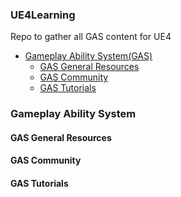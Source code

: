 ### **UE4Learning**
Repo to gather all GAS content for UE4

- [Gameplay Ability System(GAS)](#Gameplay-Ability-System)
  - [GAS General Resources](#GAS-General-Resources)
  - [GAS Community](#GAS-Community)
  - [GAS Tutorials](#Gas-Tutorials)

### Gameplay Ability System

#### GAS General Resources

#### GAS Community

#### GAS Tutorials
